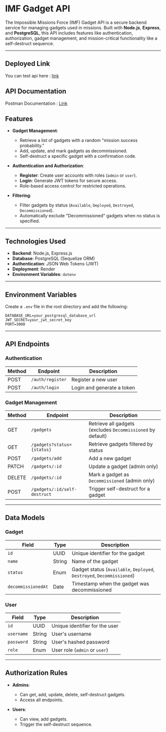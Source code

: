 # **IMF Gadget API**

The Impossible Missions Force (IMF) Gadget API is a secure backend service for managing gadgets used in missions. Built with **Node.js**, **Express**, and **PostgreSQL**, this API includes features like authentication, authorization, gadget management, and mission-critical functionality like a self-destruct sequence.

---

## **Deployed Link**
You can test api here : [link](https://imf-api.onrender.com/)

## **API Documentation**
Postman Documentation : [Link](https://documenter.getpostman.com/view/40904074/2sAYQggTFv)



## **Features**

- **Gadget Management**:
  - Retrieve a list of gadgets with a random "mission success probability."
  - Add, update, and mark gadgets as decommissioned.
  - Self-destruct a specific gadget with a confirmation code.

- **Authentication and Authorization**:
  - **Register**: Create user accounts with roles (`admin` or `user`).
  - **Login**: Generate JWT tokens for secure access.
  - Role-based access control for restricted operations.

- **Filtering**:
  - Filter gadgets by status (`Available`, `Deployed`, `Destroyed`, `Decommissioned`).
  - Automatically exclude "Decommissioned" gadgets when no status is specified.

---

## **Technologies Used**

- **Backend**: Node.js, Express.js
- **Database**: PostgreSQL (Sequelize ORM)
- **Authentication**: JSON Web Tokens (JWT)
- **Deployment**: Render
- **Environment Variables**: `dotenv`

---

## **Environment Variables**
Create a `.env` file in the root directory and add the following:
```
DATABASE_URL=your_postgresql_database_url
JWT_SECRET=your_jwt_secret_key
PORT=3000
```
---

## **API Endpoints**

### **Authentication**
| Method | Endpoint        | Description               |
|--------|-----------------|---------------------------|
| POST   | `/auth/register` | Register a new user       |
| POST   | `/auth/login`    | Login and generate a token|

### **Gadget Management**
| Method | Endpoint                  | Description                                                      |
|--------|---------------------------|------------------------------------------------------------------|
| GET    | `/gadgets`                | Retrieve all gadgets (excludes `Decommissioned` by default)     |
| GET    | `/gadgets?status={status}`| Retrieve gadgets filtered by status                              |
| POST   | `/gadgets/add`                | Add a new gadget                                    |
| PATCH  | `/gadgets/:id`            | Update a gadget (admin only)                                     |
| DELETE | `/gadgets/:id`            | Mark a gadget as `Decommissioned` (admin only)                  |
| POST   | `/gadgets/:id/self-destruct`| Trigger self-destruct for a gadget                              |

---

## **Data Models**

### **Gadget**
| Field           | Type           | Description                                         |
|------------------|----------------|-----------------------------------------------------|
| `id`            | UUID           | Unique identifier for the gadget                   |
| `name`          | String         | Name of the gadget                                 |
| `status`        | Enum           | Gadget status (`Available`, `Deployed`, `Destroyed`, `Decommissioned`) |
| `decommissionedAt` | Date         | Timestamp when the gadget was decommissioned       |

### **User**
| Field     | Type    | Description                               |
|-----------|---------|-------------------------------------------|
| `id`      | UUID    | Unique identifier for the user            |
| `username`| String  | User's username                           |
| `password`| String  | User's hashed password                    |
| `role`    | Enum    | User role (`admin` or `user`)             |

---

## **Authorization Rules**

- **Admins**:
  - Can get, add, update, delete, self-destruct gadgets.
  - Access all endpoints.

- **Users**:
  - Can view, add gadgets.
  - Trigger the self-destruct sequence.
